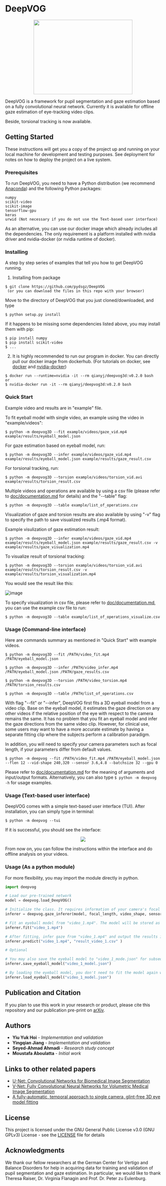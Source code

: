 # DeepVOG
<p align="center"> 
<img width="320" height="240" src="ellipsoids.png">
</p>
DeepVOG is a framework for pupil segmentation and gaze estimation based on a fully convolutional neural network. Currently it is available for offline gaze estimation of eye-tracking video clips.

Beside, torsional tracking is now available.


## Getting Started

These instructions will get you a copy of the project up and running on your local machine for development and testing purposes. See deployment for notes on how to deploy the project on a live system.

### Prerequisites

To run DeepVOG, you need to have a Python distribution (we recommend [Anaconda](https://www.anaconda.com/)) and the following Python packages:

```
numpy
scikit-video
scikit-image
tensorflow-gpu
keras
urwid (Not necessary if you do not use the Text-based user interface)
```
As an alternative, you can use our docker image which already includes all the dependencies. The only requirement is a platform installed with nvidia driver and nvidia-docker (or nvidia runtime of docker).
### Installing
A step by step series of examples that tell you how to get DeepVOG running.<br/>
1. Installing from package

```
$ git clone https://github.com/pydsgz/DeepVOG
 (or you can download the files in this repo with your browser)
```
Move to the directory of DeepVOG that you just cloned/downloaded, and type
```
$ python setup.py install
```
If it happens to be missing some dependencies listed above, you may install them with pip: <br/>
```
$ pip install numpy
$ pip install scikit-video
$ ...
```
2. It is highly recommended to run our program in docker. You can directly pull our docker image from dockerhub. (For tutorials on docker, see [docker](https://docs.docker.com/install/) and [nvidia-docker](https://github.com/NVIDIA/nvidia-docker))

```
$ docker run --runtime=nvidia -it --rm qianyj/deepvog3d:v0.2.0 bash
or
$ nvidia-docker run -it --rm qianyj/deepvog3d:v0.2.0 bash
```

### Quick Start
Example video and results are in "example" file.

To fit eyeball model with single video, an example using the video in "example/videos":
```
$ python -m deepvog3D --fit example/videos/gaze_vid.mp4 example/results/eyeball_model.json
```

For gaze estimation based on eyeball model, run:
```
$ python -m deepvog3D --infer example/videos/gaze_vid.mp4 example/results/eyeball_model.json example/results/gaze_result.csv
```

For torsional tracking, run:
```
$ python -m deepvog3D --torsion example/videos/torsion_vid.avi example/results/torsion_result.csv
```

Multiple videos and operations are available by using a csv file (please refer to [doc/documentation.md](doc/documentation.md) for details) and the "--table" flag:
```
$ python -m deepvog3D --table example/list_of_operations.csv
```

Visualization of gaze and torsion results are also available by using "-v" flag to specify the path to save visualized results (.mp4 format).

Example visulization of gaze estimation result:
```
$ python -m deepvog3D --infer example/videos/gaze_vid.mp4 example/results/eyeball_model.json example/results/gaze_result.csv -v example/results/gaze_visualization.mp4
```

To visualize result of torsional tracking:
```
$ python -m deepvog3D --torsion example/videos/torsion_vid.avi example/results/torsion_result.csv -v example/results/torsion_visualization.mp4
```
You would see the result like this:

![image](https://github.com/yqianjiang/DeepVOG/blob/deepvog3d/example/results/torsion_visual.gif)

To specify visualization in csv file, please refer to [doc/documentation.md](doc/documentation.md), you can use the example csv file to run:
```
$ python -m deepvog3D --table example/list_of_operations_visualize.csv
```


### Usage (Command-line interface)
Here are commands summary as mentioned in "Quick Start" with example videos.
```
$ python -m deepvog3D --fit /PATH/video_fit.mp4 /PATH/eyeball_model.json

$ python -m deepvog3D --infer /PATH/video_infer.mp4 /PATH/eyeball_model.json /PATH/gaze_results.csv

$ python -m deepvog3D --torsion /PATH/video_torsion.mp4 /PATH/torsion_results.csv

$ python -m deepvog3D --table /PATH/list_of_operations.csv
```

With flag "--fit" or "--infer", DeepVOG first fits a 3D eyeball model from a video clip. Base on the eyeball model, it estimates the gaze direction on any other videos if the relative position of the eye with respect to the camera remains the same. It has no problem that you fit an eyeball model and infer the gaze directions from the same video clip. However, for clinical use, some users may want to have a more accurate estimate by having a separate fitting clip where the subjects perform a calibration paradigm. <br/>

In addition, you will need to specify your camera parameters such as focal length, if your parameters differ from default values.
```
$ python -m deepvog --fit /PATH/video_fit.mp4 /PATH/eyeball_model.json --flen 12 --vid-shape 240,320 --sensor 3.6,4.8 --batchsize 32 --gpu 0
```
Please refer to [doc/documentation.md](doc/documentation.md) for the meaning of arguments and input/output formats. Alternatively, you can also type `$ python -m deepvog -h` for usage examples.



### Usage (Text-based user interface)
DeepVOG comes with a simple text-based user interface (TUI). After installation, you can simply type in terminal:
```
$ python -m deepvog --tui
```

If it is successful, you should see the interface: <br/>

<p align="center"> 
<img src="https://i.imgur.com/0zc13mv.png">
</p>
From now on, you can follow the instructions within the interface and do offline analysis on your videos.<br/>




### Usage (As a python module)
For more flexibility, you may import the module directly in python.
```python
import deepvog

# Load our pre-trained network
model = deepvog.load_DeepVOG()

# Initialize the class. It requires information of your camera's focal length and sensor size, which should be available in product manual.
inferer = deepvog.gaze_inferer(model, focal_length, video_shape, sensor_size) 

# Fit an eyeball model from "video_1.mp4". The model will be stored as the "inferer" instance's attribute.
inferer.fit("video_1.mp4")

# After fitting, infer gaze from "video_1.mp4" and output the results into "result_video_1.csv"
inferer.predict("video_1.mp4", "result_video_1.csv" )

# Optional

# You may also save the eyeball model to "video_1_mode.json" for subsequent gaze inference
inferer.save_eyeball_model("video_1_model.json") 

# By loading the eyeball model, you don't need to fit the model again with inferer.fit("video_1.mp4")
inferer.load_eyeball_model("video_1_model.json") 

```

## Publication and Citation

If you plan to use this work in your research or product, please cite this repository and our publication pre-print on [arXiv](https://arxiv.org/). 

## Authors

* **Yiu Yuk Hoi** - *Implementation and validation*
* **Yingqian Jiang** - *Implementation and validation*
* **Seyed-Ahmad Ahmadi** - *Research study concept*
* **Moustafa Aboulatta** - *Initial work*

## Links to other related papers
- [U-Net: Convolutional Networks for Biomedical Image Segmentation
](https://arxiv.org/abs/1505.04597)
- [V-Net: Fully Convolutional Neural Networks for Volumetric Medical Image Segmentation](https://arxiv.org/abs/1606.04797)
- [A fully-automatic, temporal approach to single camera, glint-free 3D eye model fitting](https://www.cl.cam.ac.uk/research/rainbow/projects/eyemodelfit/)

## License

This project is licensed under the GNU General Public License v3.0 (GNU GPLv3) License - see the [LICENSE](LICENSE) file for details

## Acknowledgments

We thank our fellow researchers at the German Center for Vertigo and Balance Disorders for help in acquiring data for training and validation of pupil segmentation and gaze estimation. In particular, we would like to thank Theresa Raiser, Dr. Virginia Flanagin and Prof. Dr. Peter zu Eulenburg.
